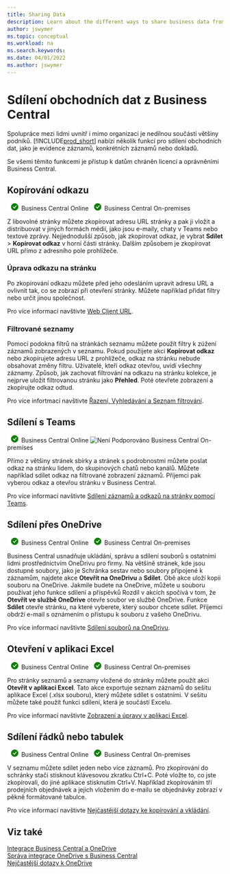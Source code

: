 ```yaml
---
title: Sharing Data
description: Learn about the different ways to share business data from Business Central.
author: jswymer
ms.topic: conceptual
ms.workload: na
ms.search.keywords:
ms.date: 04/01/2022
ms.author: jswymer
---
```

# Sdílení obchodních dat z Business Central

Spolupráce mezi lidmi uvnitř i mimo organizaci je nedílnou součástí většiny podniků. [!INCLUDE[prod_short](includes/prod_short.md)] nabízí několik funkcí pro sdílení obchodních dat, jako je evidence záznamů, konkrétních záznamů nebo dokladů. <!--, with others&mdash;even those people who don't have a Business Central license in some cases.-->

Se všemi těmito funkcemi je přístup k datům chráněn licencí a oprávněními Business Central.

## Kopírování odkazu

![Podporováno](media/check.png) Business Central Online ![Podporováno](media/check.png) Business Central On-premises

Z libovolné stránky můžete zkopírovat adresu URL stránky a pak ji vložit a distribuovat v jiných formách médií, jako jsou e-maily, chaty v Teams nebo textové zprávy. Nejjednodušší způsob, jak zkopírovat odkaz, je vybrat **Sdílet** > **Kopírovat odkaz** v horní části stránky. Dalším způsobem je zkopírovat URL přímo z adresního pole prohlížeče.

### Úprava odkazu na stránku

Po zkopírování odkazu můžete před jeho odesláním upravit adresu URL a ovlivnit tak, co se zobrazí při otevření stránky. Můžete například přidat filtry nebo určit jinou společnost.

Pro více informací navštivte  [Web Client URL](/dynamics365/business-central/dev-itpro/developer/devenv-web-client-urls).

### Filtrované seznamy

Pomocí podokna filtrů na stránkách seznamu můžete použít filtry k zúžení záznamů zobrazených v seznamu. Pokud použijete akci **Kopírovat odkaz** nebo zkopírujete adresu URL z prohlížeče, odkaz na stránku nebude obsahovat změny filtru. Uživatelé, kteří odkaz otevřou, uvidí všechny záznamy. Způsob, jak zachovat filtrování na odkazu na stránku kolekce, je nejprve uložit filtrovanou stránku jako **Přehled**. Poté otevřete zobrazení a zkopírujte odkaz odtud.

Pro více infortmací navštivte [Řazení, Vyhledávání a Seznam filtrování](ui-enter-criteria-filters.md).

## Sdílení s Teams

![Podporováno](media/check.png) Business Central Online ![Není Podporováno](media/x-icon.png) Business Central On-premises

Přímo z většiny stránek sbírky a stránek s podrobnostmi můžete poslat odkaz na stránku lidem, do skupinových chatů nebo kanálů. Můžete například sdílet odkaz na filtrované zobrazení záznamů. Příjemci pak vyberou odkaz a otevřou stránku v Business Central.

Pro více informací navštivte [Sdílení záznamů a odkazů na stránky pomocí Teams](across-working-with-teams.md).

## Sdílení přes OneDrive

![Podporováno](media/check.png) Business Central Online ![Podporováno](media/check.png) Business Central On-premises

Business Central usnadňuje ukládání, správu a sdílení souborů s ostatními lidmi prostřednictvím OneDrivu pro firmy. Na většině stránek, kde jsou dostupné soubory, jako je Schránka sestav nebo soubory připojené k záznamům, najdete akce **Otevřít na OneDrivu** a **Sdílet**. Obě akce uloží kopii souboru na OneDrive. Jakmile budete na OneDrive, můžete u souboru používat jeho funkce sdílení a příspěvků Rozdíl v akcích spočívá v tom, že **Otevřít ve službě OneDrive** otevře soubor ve službě OneDrive. Funkce **Sdílet** otevře stránku, na které vyberete, který soubor chcete sdílet. Příjemci obdrží e-mail s oznámením o přístupu k souboru z vašeho OneDrivu.

Pro více informací navštivte [Sdílení souborů na OneDrivu](across-share-onedrive.md).

## Otevření v aplikaci Excel

![Podporováno](media/check.png) Business Central Online ![Podporováno](media/check.png) Business Central On-premises

Pro stránky seznamů a seznamy vložené do stránky můžete použít akci **Otevřít v aplikaci Excel**. Tato akce exportuje seznam záznamů do sešitu aplikace Excel (.xlsx souboru), který můžete sdílet s ostatními. V sešitu můžete také použít funkci sdílení, která je součástí Excelu.

Pro více informací navštivte [Zobrazení a úpravy v aplikaci Excel](across-work-with-excel.md).

## Sdílení řádků nebo tabulek

![Podporováno](media/check.png) Business Central Online ![Podporováno](media/check.png) Business Central On-premises

V seznamu můžete sdílet jeden nebo více záznamů. Pro zkopírování do schránky stačí stisknout klávesovou zkratku Ctrl+C. Poté vložte to, co jste zkopírovali, do jiné aplikace stisknutím Ctrl+V. Například zkopírováním tří prodejních objednávek a jejich vložením do e-mailu se objednávky zobrazí v pěkně formátované tabulce.

Pro více informací navštivte [Nejčastější dotazy ke kopírování a vkládání](faq-copy-paste.yml).

## Viz také

[Integrace Business Central a OneDrive](across-onedrive-overview.md)    
[Správa integrace OneDrive s Business Central](admin-onedrive-integration.md)    
[Nejčastější dotazy k OneDrive](admin-onedrive-faq.md)  